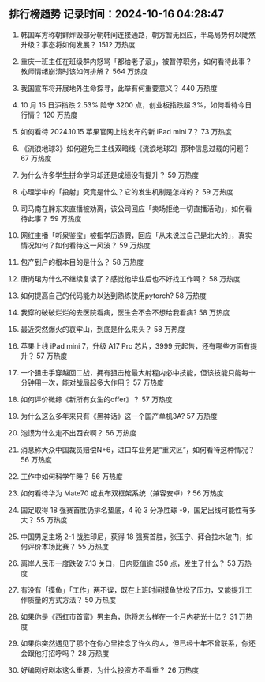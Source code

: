 
## 排行榜趋势 记录时间：2024-10-16 04:28:47
  
  1. 韩国军方称朝鲜炸毁部分朝韩间连接通路，朝方暂无回应，半岛局势何以陡然升级？事态将如何发展？ 1512 万热度
    
  2. 重庆一班主任在班级群内怒骂「都给老子滚」，被暂停职务，如何看待此事？教师情绪崩溃时该如何排解？ 564 万热度
    
  3. 我国宣布将开展地外生命探寻，此举有何重要意义？ 440 万热度
    
  4. 10 月 15 日沪指跌 2.53% 险守 3200 点，创业板指跌超 3%，如何看待今日行情？ 120 万热度
    
  5. 如何看待 2024.10.15 苹果官网上线发布的新 iPad mini 7？ 73 万热度
    
  6. 《流浪地球3》如何避免三主线双暗线《流浪地球2》那种信息过载的问题？ 67 万热度
    
  7. 为什么许多学生拼命学习却还是成绩没有提升？ 59 万热度
    
  8. 心理学中的「投射」究竟是什么？它的发生机制是怎样的？ 59 万热度
    
  9. 司马南在胖东来直播被劝离，该公司回应「卖场拒绝一切直播活动」，如何看待此事？ 59 万热度
    
  10. 网红主播「听泉鉴宝」被指学历造假，回应「从未说过自己是北大的」，真实情况如何？如何看待这一风波？ 59 万热度
    
  11. 包产到户的根本目的是什么？ 58 万热度
    
  12. 唐尚珺为什么不继续复读了？感觉他毕业后也不好找工作啊？ 58 万热度
    
  13. 如何提高自己的代码能力以达到熟练使用pytorch? 58 万热度
    
  14. 我穿的破破烂烂的去医院看病，医生会不会不想给我看病? 58 万热度
    
  15. 最近突然爆火的哀牢山，到底是什么来头？ 58 万热度
    
  16. 苹果上线 iPad mini 7，升级 A17 Pro 芯片，3999 元起售，还有哪些方面有提升？ 57 万热度
    
  17. 一个狙击手穿越回二战，拥有狙击枪最大射程内必中技能，但该技能只能每十分钟用一次，能对战局起多大作用？ 57 万热度
    
  18. 如何评价微综《新所有女生的offer》？ 57 万热度
    
  19. 为什么这么多年来只有《黑神话》这一个国产单机3A? 57 万热度
    
  20. 泡馍为什么走不出西安啊？ 56 万热度
    
  21. 消息称大众中国裁员赔偿N+6，进口车业务是“重灾区”，如何看待这种情况？ 56 万热度
    
  22. 工作中如何科学午睡？ 56 万热度
    
  23. 如何看待华为 Mate70 或发布双框架系统（兼容安卓）? 56 万热度
    
  24. 国足取得 18 强赛首胜仍排名垫底，4 轮 3 分净胜球 -9，国足出线可能性有多大？ 55 万热度
    
  25. 中国男足主场 2-1 战胜印尼，获得 18 强赛首胜，张玉宁、拜合拉木破门，如何评价本场比赛？ 55 万热度
    
  26. 离岸人民币一度跌破 7.13 关口，日内贬值逾 350 点，发生了什么？ 53 万热度
    
  27. 有没有「摸鱼」「工作」两不误，既在上班时间摸鱼放松了压力，又能提升工作质量的方式方法？ 50 万热度
    
  28. 如果你是《西虹市首富》男主角，你将怎么样在一个月内花光十亿？ 31 万热度
    
  29. 如果你突然遇见了那个在你心里挂念了许久的人，但已经十年不曾联系，你还会跟他打招呼吗？ 28 万热度
    
  30. 好编剧好剧本这么重要，为什么投资方不看重？ 26 万热度
    